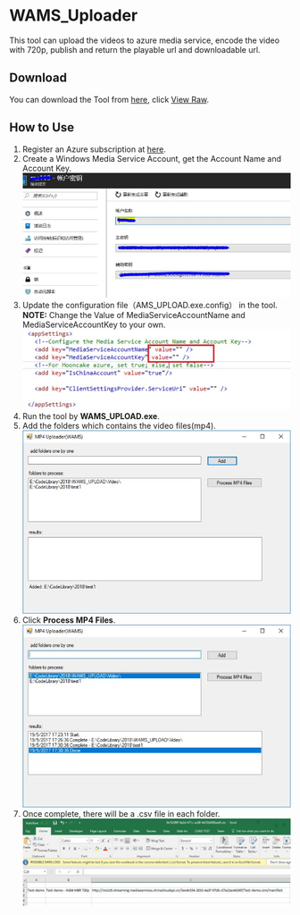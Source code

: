 ﻿# WAMS_Uploader
This tool can upload the videos to azure media service, encode the video with 720p, publish and return the playable url and downloadable url.

## Download
You can download the Tool from [here](WAMS_Uploader.zip), click [View Raw](https://github.com/7788wangzi/WAMS_Uploader/blob/master/WAMS_Uploader.zip?raw=true).

## How to Use

1. Register an Azure subscription at [here](https://www.azure.cn/).
2. Create a Windows Media Service Account, get the Account Name and Account Key.
![](WAMS_Account.JPG)
3. Update the configuration file（AMS_UPLOAD.exe.config） in the tool.   
**NOTE:** Change the Value of MediaServiceAccountName and MediaServiceAccountKey to your own.
![](AppSetting.jpg)
4. Run the tool by **WAMS_UPLOAD.exe**.
5. Add the folders which contains the video files(mp4).
![](AddFolder.jpg)
6. Click **Process MP4 Files**.
![](ProceedComplete.jpg)
7. Once complete, there will be a .csv file in each folder.
![](CSV.JPG)